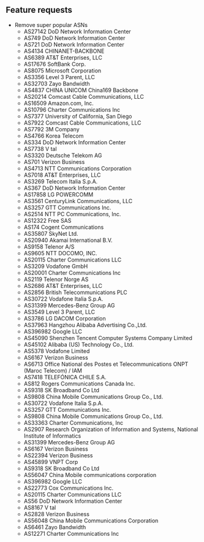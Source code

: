 ## Feature requests

- Remove super popular ASNs
  - AS27142 DoD Network Information Center
  - AS749 DoD Network Information Center
  - AS721 DoD Network Information Center
  - AS4134 CHINANET-BACKBONE
  - AS6389 AT&T Enterprises, LLC
  - AS17676 SoftBank Corp.
  - AS8075 Microsoft Corporation
  - AS3356 Level 3 Parent, LLC
  - AS32703 Zayo Bandwidth
  - AS4837 CHINA UNICOM China169 Backbone
  - AS20214 Comcast Cable Communications, LLC
  - AS16509 Amazon.com, Inc.
  - AS10796 Charter Communications Inc
  - AS7377 University of California, San Diego
  - AS7922 Comcast Cable Communications, LLC
  - AS7792 3M Company
  - AS4766 Korea Telecom
  - AS334 DoD Network Information Center
  - AS7738 V tal
  - AS3320 Deutsche Telekom AG
  - AS701 Verizon Business
  - AS4713 NTT Communications Corporation
  - AS7018 AT&T Enterprises, LLC
  - AS3269 Telecom Italia S.p.A.
  - AS367 DoD Network Information Center
  - AS17858 LG POWERCOMM
  - AS3561 CenturyLink Communications, LLC
  - AS3257 GTT Communications Inc.
  - AS2514 NTT PC Communications, Inc.
  - AS12322 Free SAS
  - AS174 Cogent Communications
  - AS35807 SkyNet Ltd.
  - AS20940 Akamai International B.V.
  - AS9158 Telenor A/S
  - AS9605 NTT DOCOMO, INC.
  - AS20115 Charter Communications LLC
  - AS3209 Vodafone GmbH
  - AS20001 Charter Communications Inc
  - AS2119 Telenor Norge AS
  - AS2686 AT&T Enterprises, LLC
  - AS2856 British Telecommunications PLC
  - AS30722 Vodafone Italia S.p.A.
  - AS31399 Mercedes-Benz Group AG
  - AS3549 Level 3 Parent, LLC
  - AS3786 LG DACOM Corporation
  - AS37963 Hangzhou Alibaba Advertising Co.,Ltd.
  - AS396982 Google LLC
  - AS45090 Shenzhen Tencent Computer Systems Company Limited
  - AS45102 Alibaba (US) Technology Co., Ltd.
  - AS5378 Vodafone Limited
  - AS6167 Verizon Business
  - AS6713 Office National des Postes et Telecommunications ONPT (Maroc Telecom) / IAM
  - AS7418 TELEFÓNICA CHILE S.A.
  - AS812 Rogers Communications Canada Inc.
  - AS9318 SK Broadband Co Ltd
  - AS9808 China Mobile Communications Group Co., Ltd.
  - AS30722 Vodafone Italia S.p.A.
  - AS3257 GTT Communications Inc.
  - AS9808 China Mobile Communications Group Co., Ltd.
  - AS33363 Charter Communications, Inc
  - AS2907 Research Organization of Information and Systems, National Institute of Informatics
  - AS31399 Mercedes-Benz Group AG
  - AS6167 Verizon Business
  - AS22394 Verizon Business
  - AS45899 VNPT Corp
  - AS9318 SK Broadband Co Ltd
  - AS56047 China Mobile communications corporation
  - AS396982 Google LLC
  - AS22773 Cox Communications Inc.
  - AS20115 Charter Communications LLC
  - AS56 DoD Network Information Center
  - AS8167 V tal
  - AS2828 Verizon Business
  - AS56048 China Mobile Communications Corporation
  - AS6461 Zayo Bandwidth
  - AS12271 Charter Communications Inc